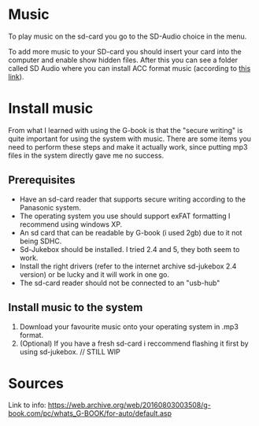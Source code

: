 # Music
To play music on the sd-card you go to the SD-Audio choice in the menu.

To add more music to your SD-card you should insert your card into the computer and enable show hidden files. After this you can see a folder called SD Audio where you can install ACC format music (according to [this link](https://web.archive.org/web/20160803003508/g-book.com/pc/whats_G-BOOK/for-auto/default.asp)).

# Install music
From what I learned with using the G-book is that the "secure writing" is quite important for using the system with music.
There are some items you need to perform these steps and make it actually work, since putting mp3 files in the system directly gave me no success.

## Prerequisites
- Have an sd-card reader that supports secure writing according to the Panasonic system.
- The operating system you use should support exFAT formatting I recommend using windows XP.
- An sd card that can be readable by G-book (i used 2gb) due to it not being SDHC.
- Sd-Jukebox should be installed. I tried 2.4 and 5, they both seem to work.
- Install the right drivers (refer to the internet archive sd-jukebox 2.4 version) or be lucky and it will work in one go.
- The sd-card reader should not be connected to an "usb-hub" 

## Install music to the system
1. Download your favourite music onto your operating system in .mp3 format.
2. (Optional) If you have a fresh sd-card i reccommend flashing it first by using sd-jukebox.
// STILL WIP
# Sources
Link to info:
https://web.archive.org/web/20160803003508/g-book.com/pc/whats_G-BOOK/for-auto/default.asp

